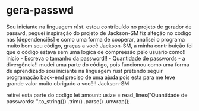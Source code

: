 # gera-passwd
Sou iniciante na linguagem rúst. estou contribuído no projeto de gerador de passwd, peguei inspiração do projeto de Jackson-SM fiz alteção no còdigo nas [dependenciês] e como uma forma de cooperar, analisei o programa muito bom seu código, graças a você Jackson-SM, a minha contribuição foi que o código estava sem uma logica de compreesão pelo usuario como!! inicio - Escreva o tamanho da password!! - Quantidade de passwords - a divergência!! mudei uma parte do código, pois funcionou como uma forma de aprendizado sou iniciante na linguagem rust pretendo seguir programação back-end preciso de uma ajuda pois esta para me teve grande valor muito obrigado a você!!
Jackson-SM

retirei esta parte do codigo
let amount: usize = read_lines("Quantidade de passwords: ".to_string())
        .trim()
        .parse()
        .unwrap();
